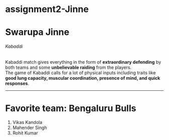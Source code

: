 # assignment2-Jinne
# Swarupa Jinne
###### Kabaddi
Kabaddi match gives everything in the form of __extraordinary defending__ by both teams and some __unbelievable raiding__ from the players. <br>
The game of Kabaddi calls for a lot of physical inputs including traits like __good lung capacity, muscular coordination, presence of mind, and quick responses__.



-------------------------------
# Favorite team:  Bengaluru Bulls
1. Vikas Kandola
2. Mahender Singh 
3. Rohit Kumar
